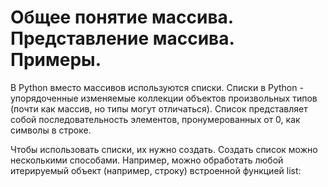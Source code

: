 # Общее понятие массива. Представление массива. Примеры.

В Python вместо массивов используются списки. Списки в Python - упорядоченные изменяемые коллекции объектов произвольных типов (почти как массив, но типы могут отличаться). Список представляет собой последовательность элементов, пронумерованных от 0, как символы в строке.

Чтобы использовать списки, их нужно создать. Создать список можно несколькими способами. Например, можно обработать любой итерируемый объект (например, строку) встроенной функцией list: